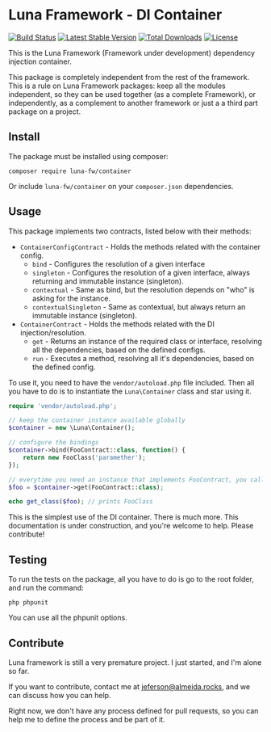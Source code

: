 # Luna Framework - DI Container

[![Build Status](https://travis-ci.org/luna-fw/container.svg?branch=master)](https://travis-ci.org/luna-fw/container)
[![Latest Stable Version](https://poser.pugx.org/luna-fw/container/v/stable)](https://packagist.org/packages/luna-fw/container)
[![Total Downloads](https://poser.pugx.org/luna-fw/container/downloads)](https://packagist.org/packages/luna-fw/container)
[![License](https://poser.pugx.org/luna-fw/container/license)](https://packagist.org/packages/luna-fw/container)

This is the Luna Framework (Framework under development) dependency injection container.

This package is completely independent from the rest of the framework. 
This is a rule on Luna Framework packages: keep all the modules independent, 
so they can be used together (as a complete Framework), or independently,
as a complement to another framework or just a a third part package on a 
project.

## Install

The package must be installed using composer:
```
composer require luna-fw/container
```

Or include `luna-fw/container` on your `composer.json` dependencies.

## Usage

This package implements two contracts, listed below with their methods:
- `ContainerConfigContract` - Holds the methods related with the container config.
  - `bind` - Configures the resolution of a given interface
  - `singleton` - Configures the resolution of a given interface, always returning and immutable instance (singleton).
  - `contextual` - Same as bind, but the resolution depends on "who" is asking for the instance.
  - `contextualSingleton` - Same as contextual, but always return an immutable instance (singleton). 
- `ContainerContract` - Holds the methods related with the DI injection/resolution.
  - `get` - Returns an instance of the required class or interface, resolving all the dependencies, based on the 
  defined configs.
  - `run` - Executes a method, resolving all it's dependencies, based on the defined config.
  
To use it, you need to have the `vendor/autoload.php` file included. Then all you have to do 
is to instantiate the `Luna\Container` class and star using it.

```php
require 'vendor/autoload.php';

// keep the container instance available globally
$container = new \Luna\Container();

// configure the bindings
$container->bind(FooContract::class, function() {
    return new FooClass('paramether'); 
});

// everytime you need an instance that implements FooContract, you call the get method
$foo = $container->get(FooContract::class);

echo get_class($foo); // prints FooClass
```

This is the simplest use of the DI container. There is much more. This documentation is under construction,
and you're welcome to help. Please contribute!

## Testing
To run the tests on the package, all you have to do is go to the root folder,
and run the command:
```
php phpunit
``` 

You can use all the phpunit options.

## Contribute

Luna framework is still a very premature project. I just started, and I'm alone so far.

If you want to contribute, contact me at jeferson@almeida.rocks, and we can discuss how you can help.

Right now, we don't have any process defined for pull requests, so you can help me to define the process and be
part of it.
